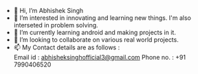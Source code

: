 - 👋 Hi, I’m Abhishek Singh
- 👀 I’m interested in innovating and learning new things. I'm also interseted in problem solving.
- 🌱 I’m currently learning android and making projects in it.
- 💞️ I’m looking to collaborate on various real world projects.
- 📫 My Contact details are as follows : <br/>
     Email id : abhisheksinghofficial3@gmail.com
     Phone no. : +91 7990406520

<!---
Abhishek7990/Abhishek7990 is a ✨ special ✨ repository because its `README.md` (this file) appears on your GitHub profile.
You can click the Preview link to take a look at your changes.
--->
